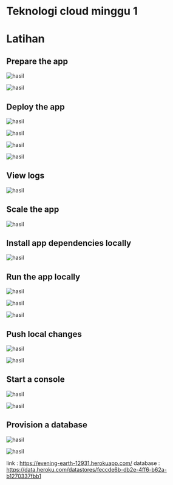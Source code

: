 # Teknologi cloud minggu 1

# Latihan 
## Prepare the app
![hasil](https://github.com/215411116/tekn-cloud-computing/blob/main/minggu-03/latihan/step1.jpg?raw=true)

![hasil](https://github.com/215411116/tekn-cloud-computing/blob/main/minggu-03/latihan/step2.jpg?raw=true)


## Deploy the app
![hasil](https://github.com/215411116/tekn-cloud-computing/blob/main/minggu-03/latihan/step3.jpg?raw=true)

![hasil](https://github.com/215411116/tekn-cloud-computing/blob/main/minggu-03/latihan/step4.jpg?raw=true)

![hasil](https://github.com/215411116/tekn-cloud-computing/blob/main/minggu-03/latihan/step6.jpg?raw=true)

![hasil](https://github.com/215411116/tekn-cloud-computing/blob/main/minggu-03/latihan/step6.jpg?raw=true)

## View logs
![hasil](https://github.com/215411116/tekn-cloud-computing/blob/main/minggu-03/latihan/step7.jpg?raw=true)

## Scale the app
![hasil](https://github.com/215411116/tekn-cloud-computing/blob/main/minggu-03/latihan/step8.jpg?raw=true)

## Install app dependencies locally
![hasil](https://github.com/215411116/tekn-cloud-computing/blob/main/minggu-03/latihan/step9.jpg?raw=true)

## Run the app locally
![hasil](https://github.com/215411116/tekn-cloud-computing/blob/main/minggu-03/latihan/step10.jpg?raw=true)

![hasil](https://github.com/215411116/tekn-cloud-computing/blob/main/minggu-03/latihan/step11.jpg?raw=true)

![hasil](https://github.com/215411116/tekn-cloud-computing/blob/main/minggu-03/latihan/step12.jpg?raw=true)

## Push local changes
![hasil](https://github.com/215411116/tekn-cloud-computing/blob/main/minggu-03/latihan/step13.jpg?raw=true)

![hasil](https://github.com/215411116/tekn-cloud-computing/blob/main/minggu-03/latihan/step14.jpg?raw=true)

## Start a console
![hasil](https://github.com/215411116/tekn-cloud-computing/blob/main/minggu-03/latihan/step15.jpg?raw=true)

![hasil](https://github.com/215411116/tekn-cloud-computing/blob/main/minggu-03/latihan/step16.jpg?raw=true)

## Provision a database
![hasil](https://github.com/215411116/tekn-cloud-computing/blob/main/minggu-03/latihan/step17.jpg?raw=true)

![hasil](https://github.com/215411116/tekn-cloud-computing/blob/main/minggu-03/latihan/step18.jpg?raw=true)

link : https://evening-earth-12931.herokuapp.com/
database : https://data.heroku.com/datastores/feccde6b-db2e-4ff6-b62a-b1270337fbb1

